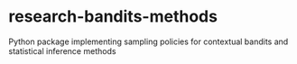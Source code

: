 # research-bandits-methods
Python package implementing sampling policies for contextual bandits and statistical inference methods
